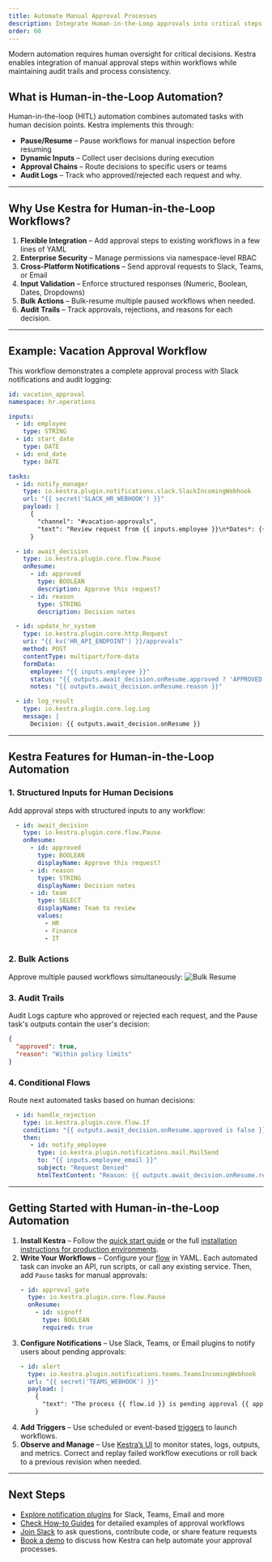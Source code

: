 ```yaml
---
title: Automate Manual Approval Processes
description: Integrate Human-in-the-Loop approvals into critical steps of automated workflows
order: 60
---
```


Modern automation requires human oversight for critical decisions. Kestra enables integration of manual approval steps within workflows while maintaining audit trails and process consistency.

## What is Human-in-the-Loop Automation?

Human-in-the-loop (HITL) automation combines automated tasks with human decision points. Kestra implements this through:
- **Pause/Resume** – Pause workflows for manual inspection before resuming
- **Dynamic Inputs** – Collect user decisions during execution
- **Approval Chains** – Route decisions to specific users or teams
- **Audit Logs** – Track who approved/rejected each request and why.

---

## Why Use Kestra for Human-in-the-Loop Workflows?

1. **Flexible Integration** – Add approval steps to existing workflows in a few lines of YAML
2. **Enterprise Security** – Manage permissions via namespace-level RBAC
3. **Cross-Platform Notifications** – Send approval requests to Slack, Teams, or Email
4. **Input Validation** – Enforce structured responses (Numeric, Boolean, Dates, Dropdowns)
5. **Bulk Actions** – Bulk-resume multiple paused workflows when needed.
6. **Audit Trails** – Track approvals, rejections, and reasons for each decision.

---

## Example: Vacation Approval Workflow

This workflow demonstrates a complete approval process with Slack notifications and audit logging:

```yaml
id: vacation_approval
namespace: hr.operations

inputs:
  - id: employee
    type: STRING
  - id: start_date
    type: DATE
  - id: end_date
    type: DATE

tasks:
  - id: notify_manager
    type: io.kestra.plugin.notifications.slack.SlackIncomingWebhook
    url: "{{ secret('SLACK_HR_WEBHOOK') }}"
    payload: |
      {
        "channel": "#vacation-approvals",
        "text": "Review request from {{ inputs.employee }}\n*Dates*: {{ inputs.start_date }} → {{ inputs.end_date }}\nApprove: {{ appLink('appId') }}"
      }

  - id: await_decision
    type: io.kestra.plugin.core.flow.Pause
    onResume:
      - id: approved
        type: BOOLEAN
        description: Approve this request?
      - id: reason
        type: STRING
        description: Decision notes

  - id: update_hr_system
    type: io.kestra.plugin.core.http.Request
    uri: "{{ kv('HR_API_ENDPOINT') }}/approvals"
    method: POST
    contentType: multipart/form-data
    formData:
      employee: "{{ inputs.employee }}"
      status: "{{ outputs.await_decision.onResume.approved ? 'APPROVED' : 'REJECTED' }}"
      notes: "{{ outputs.await_decision.onResume.reason }}"

  - id: log_result
    type: io.kestra.plugin.core.log.Log
    message: |
      Decision: {{ outputs.await_decision.onResume }}
```

---

##  Kestra Features for Human-in-the-Loop Automation

### 1. Structured Inputs for Human Decisions

Add approval steps with structured inputs to any workflow:
```yaml
  - id: await_decision
    type: io.kestra.plugin.core.flow.Pause
    onResume:
      - id: approved
        type: BOOLEAN
        displayName: Approve this request?
      - id: reason
        type: STRING
        displayName: Decision notes
      - id: team
        type: SELECT
        displayName: Team to review
        values:
          - HR
          - Finance
          - IT
```

### 2. Bulk Actions

Approve multiple paused workflows simultaneously:
![Bulk Resume](/docs/how-to-guides/pause-resume/pause_resume2.png)

### 3. Audit Trails

Audit Logs capture who approved or rejected each request, and the Pause task's outputs contain the user's decision:
```json
{
  "approved": true,
  "reason": "Within policy limits"
}
```

### 4. Conditional Flows

Route next automated tasks based on human decisions:
```yaml
  - id: handle_rejection
    type: io.kestra.plugin.core.flow.If
    condition: "{{ outputs.await_decision.onResume.approved is false }}"
    then:
      - id: notify_employee
        type: io.kestra.plugin.notifications.mail.MailSend
        to: "{{ inputs.employee_email }}"
        subject: "Request Denied"
        htmlTextContent: "Reason: {{ outputs.await_decision.onResume.reason }}"
```

---

## Getting Started with Human-in-the-Loop Automation

1. **Install Kestra** – Follow the [quick start guide](../01.getting-started/01.quickstart.md) or the full [installation instructions for production environments](../02.installation/index.md).
2. **Write Your Workflows** – Configure your [flow](../03.tutorial/index.md) in YAML. Each automated task can invoke an API, run scripts, or call any existing service. Then, add `Pause` tasks for manual approvals:
   ```yaml
   - id: approval_gate
     type: io.kestra.plugin.core.flow.Pause
     onResume:
       - id: signoff
         type: BOOLEAN
         required: true
   ```
3. **Configure Notifications** – Use Slack, Teams, or Email plugins to notify users about pending approvals:
   ```yaml
   - id: alert
     type: io.kestra.plugin.notifications.teams.TeamsIncomingWebhook
     url: "{{ secret('TEAMS_WEBHOOK') }}"
     payload: |
       {
         "text": "The process {{ flow.id }} is pending approval {{ appLink() }}"
       }
   ```
4. **Add Triggers** – Use scheduled or event-based [triggers](../04.workflow-components/07.triggers/index.md) to launch workflows.
5. **Observe and Manage** – Use [Kestra’s UI](../08.ui/index.md) to monitor states, logs, outputs, and metrics. Correct and replay failed workflow executions or roll back to a previous revision when needed.

---

## Next Steps

- [Explore notification plugins](https://kestra.io/plugins) for Slack, Teams, Email and more
- [Check How-to Guides](../15.how-to-guides/pause-resume.md) for detailed examples of approval workflows
- [Join Slack](https://kestra.io/slack) to ask questions, contribute code, or share feature requests
- [Book a demo](https://kestra.io/demo) to discuss how Kestra can help automate your approval processes.
